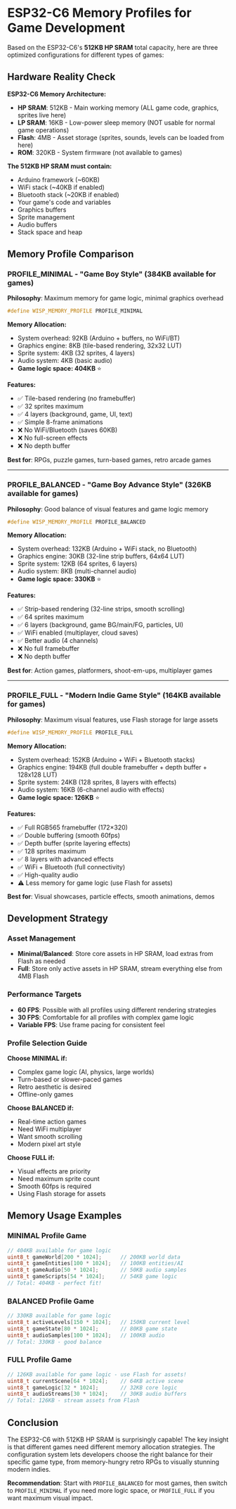 # ESP32-C6 Memory Profiles for Game Development

Based on the ESP32-C6's **512KB HP SRAM** total capacity, here are three optimized configurations for different types of games:

## Hardware Reality Check

**ESP32-C6 Memory Architecture:**
- **HP SRAM**: 512KB - Main working memory (ALL game code, graphics, sprites live here)
- **LP SRAM**: 16KB - Low-power sleep memory (NOT usable for normal game operations)
- **Flash**: 4MB - Asset storage (sprites, sounds, levels can be loaded from here)
- **ROM**: 320KB - System firmware (not available to games)

**The 512KB HP SRAM must contain:**
- Arduino framework (~60KB)
- WiFi stack (~40KB if enabled)  
- Bluetooth stack (~20KB if enabled)
- Your game's code and variables
- Graphics buffers
- Sprite management
- Audio buffers
- Stack space and heap

## Memory Profile Comparison

### PROFILE_MINIMAL - "Game Boy Style" (384KB available for games)
**Philosophy**: Maximum memory for game logic, minimal graphics overhead

```cpp
#define WISP_MEMORY_PROFILE PROFILE_MINIMAL
```

**Memory Allocation:**
- System overhead: 92KB (Arduino + buffers, no WiFi/BT)
- Graphics engine: 8KB (tile-based rendering, 32x32 LUT)
- Sprite system: 4KB (32 sprites, 4 layers)
- Audio system: 4KB (basic audio)
- **Game logic space: 404KB** ⭐

**Features:**
- ✅ Tile-based rendering (no framebuffer)
- ✅ 32 sprites maximum
- ✅ 4 layers (background, game, UI, text)
- ✅ Simple 8-frame animations
- ❌ No WiFi/Bluetooth (saves 60KB)
- ❌ No full-screen effects
- ❌ No depth buffer

**Best for**: RPGs, puzzle games, turn-based games, retro arcade games

---

### PROFILE_BALANCED - "Game Boy Advance Style" (326KB available for games)
**Philosophy**: Good balance of visual features and game logic memory

```cpp
#define WISP_MEMORY_PROFILE PROFILE_BALANCED  
```

**Memory Allocation:**
- System overhead: 132KB (Arduino + WiFi stack, no Bluetooth)
- Graphics engine: 30KB (32-line strip buffers, 64x64 LUT)
- Sprite system: 12KB (64 sprites, 6 layers)
- Audio system: 8KB (multi-channel audio)
- **Game logic space: 330KB** ⭐

**Features:**
- ✅ Strip-based rendering (32-line strips, smooth scrolling)
- ✅ 64 sprites maximum
- ✅ 6 layers (background, game BG/main/FG, particles, UI)
- ✅ WiFi enabled (multiplayer, cloud saves)
- ✅ Better audio (4 channels)
- ❌ No full framebuffer
- ❌ No depth buffer

**Best for**: Action games, platformers, shoot-em-ups, multiplayer games

---

### PROFILE_FULL - "Modern Indie Game Style" (164KB available for games)
**Philosophy**: Maximum visual features, use Flash storage for large assets

```cpp
#define WISP_MEMORY_PROFILE PROFILE_FULL
```

**Memory Allocation:**
- System overhead: 152KB (Arduino + WiFi + Bluetooth stacks)
- Graphics engine: 194KB (full double framebuffer + depth buffer + 128x128 LUT)
- Sprite system: 24KB (128 sprites, 8 layers with effects)
- Audio system: 16KB (6-channel audio with effects)
- **Game logic space: 126KB** ⭐

**Features:**
- ✅ Full RGB565 framebuffer (172×320)
- ✅ Double buffering (smooth 60fps)
- ✅ Depth buffer (sprite layering effects)
- ✅ 128 sprites maximum
- ✅ 8 layers with advanced effects
- ✅ WiFi + Bluetooth (full connectivity)
- ✅ High-quality audio
- ⚠️ Less memory for game logic (use Flash for assets)

**Best for**: Visual showcases, particle effects, smooth animations, demos

## Development Strategy

### Asset Management
- **Minimal/Balanced**: Store core assets in HP SRAM, load extras from Flash as needed
- **Full**: Store only active assets in HP SRAM, stream everything else from 4MB Flash

### Performance Targets
- **60 FPS**: Possible with all profiles using different rendering strategies
- **30 FPS**: Comfortable for all profiles with complex game logic
- **Variable FPS**: Use frame pacing for consistent feel

### Profile Selection Guide

**Choose MINIMAL if:**
- Complex game logic (AI, physics, large worlds)
- Turn-based or slower-paced games
- Retro aesthetic is desired
- Offline-only games

**Choose BALANCED if:**
- Real-time action games
- Need WiFi multiplayer
- Want smooth scrolling
- Modern pixel art style

**Choose FULL if:**
- Visual effects are priority
- Need maximum sprite count
- Smooth 60fps is required
- Using Flash storage for assets

## Memory Usage Examples

### MINIMAL Profile Game
```cpp
// 404KB available for game logic
uint8_t gameWorld[200 * 1024];      // 200KB world data
uint8_t gameEntities[100 * 1024];   // 100KB entities/AI
uint8_t gameAudio[50 * 1024];       // 50KB audio samples
uint8_t gameScripts[54 * 1024];     // 54KB game logic
// Total: 404KB - perfect fit!
```

### BALANCED Profile Game  
```cpp
// 330KB available for game logic
uint8_t activeLevels[150 * 1024];   // 150KB current level
uint8_t gameState[80 * 1024];       // 80KB game state
uint8_t audioSamples[100 * 1024];   // 100KB audio
// Total: 330KB - good balance
```

### FULL Profile Game
```cpp
// 126KB available for game logic - use Flash for assets!
uint8_t currentScene[64 * 1024];    // 64KB active scene
uint8_t gameLogic[32 * 1024];       // 32KB core logic  
uint8_t audioStreams[30 * 1024];    // 30KB audio buffers
// Total: 126KB - stream assets from Flash
```

## Conclusion

The ESP32-C6 with 512KB HP SRAM is surprisingly capable! The key insight is that different games need different memory allocation strategies. The configuration system lets developers choose the right balance for their specific game type, from memory-hungry retro RPGs to visually stunning modern indies.

**Recommendation**: Start with `PROFILE_BALANCED` for most games, then switch to `PROFILE_MINIMAL` if you need more logic space, or `PROFILE_FULL` if you want maximum visual impact.
